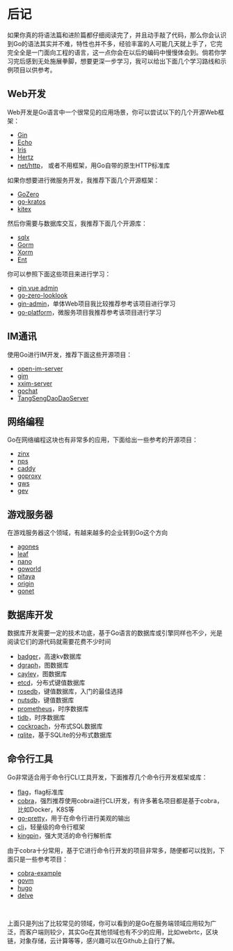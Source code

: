 # 后记

如果你真的将语法篇和进阶篇都仔细阅读完了，并且动手敲了代码，那么你会认识到Go的语法其实并不难，特性也并不多，经验丰富的人可能几天就上手了，它完完全全是一门面向工程的语言，这一点你会在以后的编码中慢慢体会到。倘若你学习完后感到无处施展拳脚，想要更深一步学习，我可以给出下面几个学习路线和示例项目以供参考。


## Web开发
Web开发是Go语言中一个很常见的应用场景，你可以尝试以下的几个开源Web框架：

* [Gin](https://github.com/gin-gonic/gin)
* [Echo](https://github.com/labstack/echo)
* [Iris](https://github.com/kataras/iris)
* [Hertz](https://github.com/cloudwego/hertz)
* [net/http](https://pkg.go.dev/net/http)， 或者不用框架，用Go自带的原生HTTP标准库

如果你想要进行微服务开发，我推荐下面几个开源框架：

* [GoZero](https://github.com/zeromicro/go-zero)
* [go-kratos](https://github.com/go-kratos/kratos)
* [kitex](https://github.com/cloudwego/kitex)

然后你需要与数据库交互，我推荐下面几个开源库：

* [sqlx](https://github.com/jmoiron/sqlx)
* [Gorm](https://github.com/go-gorm/gorm)
* [Xorm](https://gitea.com/xorm/xorm)
* [Ent](https://github.com/ent/ent)

你可以参照下面这些项目来进行学习：

* [gin vue admin](https://github.com/flipped-aurora/gin-vue-admin)
* [go-zero-looklook](https://github.com/Mikaelemmmm/go-zero-looklook)
* [gin-admin](https://github.com/LyricTian/gin-admin)，单体Web项目我比较推荐参考该项目进行学习
* [go-platform](https://github.com/limes-cloud/go-platform)，微服务项目我推荐参考该项目进行学习

## IM通讯

使用Go进行IM开发，推荐下面这些开源项目：

* [open-im-server](https://github.com/openimsdk/open-im-server)
* [gim](https://github.com/alberliu/gim)
* [xxim-server](https://github.com/cherish-chat/xxim-server)
* [gochat](https://github.com/LockGit/gochat)
* [TangSengDaoDaoServer](https://github.com/TangSengDaoDao/TangSengDaoDaoServer)

## 网络编程

Go在网络编程这块也有非常多的应用，下面给出一些参考的开源项目：

* [zinx](https://github.com/aceld/zinx)
* [nps](https://github.com/ehang-io/nps)
* [caddy](https://github.com/caddyserver/caddy)
* [goproxy](https://github.com/snail007/goproxy)
* [gws](https://github.com/lxzan/gws)
* [gev](https://github.com/Allenxuxu/gev)

## 游戏服务器

在游戏服务器这个领域，有越来越多的企业转到Go这个方向

* [agones](https://github.com/googleforgames/agones)
* [leaf](https://github.com/name5566/leaf)
* [nano](https://github.com/lonng/nano)
* [goworld](https://github.com/xiaonanln/goworld)
* [pitaya](https://github.com/topfreegames/pitaya)
* [origin](https://github.com/duanhf2012/origin)
* [gonet](https://github.com/xtaci/gonet)

## 数据库开发

数据库开发需要一定的技术功底，基于Go语言的数据库或引擎同样也不少，光是阅读它们的源代码就需要花费不少时间

* [badger](https://github.com/dgraph-io/badger)，高速kv数据库
* [dgraph](https://github.com/dgraph-io/dgraph)，图数据库
* [cayley](https://github.com/cayleygraph/cayley)，图数据库
* [etcd](https://github.com/etcd-io/etcd)，分布式键值数据库
* [rosedb](https://github.com/rosedblabs/rosedb)，键值数据库，入门的最佳选择
* [nutsdb](https://github.com/nutsdb/nutsdb)，键值数据库
* [prometheus](https://github.com/prometheus/prometheus)，时序数据库
* [tidb](https://github.com/pingcap/tidb)，时序数据库
* [cockroach](https://github.com/cockroachdb/cockroach)，分布式SQL数据库
* [rqlite](https://github.com/rqlite/rqlite)，基于SQLite的分布式数据库

## 命令行工具

Go非常适合用于命令行CLI工具开发，下面推荐几个命令行开发框架或库：

* [flag](https://pkg.go.dev/flag)，flag标准库
* [cobra](https://github.com/spf13/cobra)，强烈推荐使用cobra进行CLI开发，有许多著名项目都是基于cobra，比如Docker，K8S等
* [go-pretty](https://github.com/jedib0t/go-pretty)，用于在命令行进行美观的输出
* [cli](https://github.com/urfave/cli)，轻量级的命令行框架
* [kingpin](https://github.com/alecthomas/kingpin)，强大灵活的命令行解析库

由于cobra十分常用，基于它进行命令行开发的项目非常多，随便都可以找到，下面只是一些参考项目：

* [cobra-example](https://github.com/dharmeshkakadia/cobra-example)
* [govm](https://github.com/Open-Source-CQUT/govm)
* [hugo](https://github.com/gohugoio/hugo)
* [delve](https://github.com/go-delve/delve)

<br/>

上面只是列出了比较常见的领域，你可以看到的是Go在服务端领域应用较为广泛，而客户端则较少，其实Go在其他领域也有不少的应用，比如webrtc，区块链，对象存储，云计算等等，感兴趣可以在Github上自行了解。
